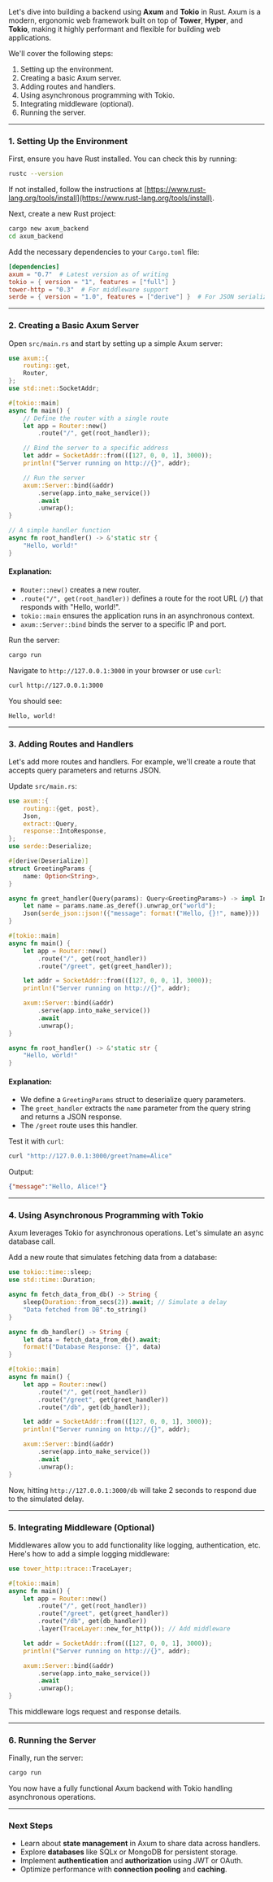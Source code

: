 Let's dive into building a backend using **Axum** and **Tokio** in Rust. Axum is a modern, ergonomic web framework built on top of **Tower**, **Hyper**, and **Tokio**, making it highly performant and flexible for building web applications.

We'll cover the following steps:
1. Setting up the environment.
2. Creating a basic Axum server.
3. Adding routes and handlers.
4. Using asynchronous programming with Tokio.
5. Integrating middleware (optional).
6. Running the server.

---

### 1. Setting Up the Environment

First, ensure you have Rust installed. You can check this by running:

```bash
rustc --version
```

If not installed, follow the instructions at [https://www.rust-lang.org/tools/install](https://www.rust-lang.org/tools/install).

Next, create a new Rust project:

```bash
cargo new axum_backend
cd axum_backend
```

Add the necessary dependencies to your `Cargo.toml` file:

```toml
[dependencies]
axum = "0.7"  # Latest version as of writing
tokio = { version = "1", features = ["full"] }
tower-http = "0.3"  # For middleware support
serde = { version = "1.0", features = ["derive"] }  # For JSON serialization/deserialization
```

---

### 2. Creating a Basic Axum Server

Open `src/main.rs` and start by setting up a simple Axum server:

```rust
use axum::{
    routing::get,
    Router,
};
use std::net::SocketAddr;

#[tokio::main]
async fn main() {
    // Define the router with a single route
    let app = Router::new()
        .route("/", get(root_handler));

    // Bind the server to a specific address
    let addr = SocketAddr::from(([127, 0, 0, 1], 3000));
    println!("Server running on http://{}", addr);

    // Run the server
    axum::Server::bind(&addr)
        .serve(app.into_make_service())
        .await
        .unwrap();
}

// A simple handler function
async fn root_handler() -> &'static str {
    "Hello, world!"
}
```

#### Explanation:
- `Router::new()` creates a new router.
- `.route("/", get(root_handler))` defines a route for the root URL (`/`) that responds with "Hello, world!".
- `tokio::main` ensures the application runs in an asynchronous context.
- `axum::Server::bind` binds the server to a specific IP and port.

Run the server:

```bash
cargo run
```

Navigate to `http://127.0.0.1:3000` in your browser or use `curl`:

```bash
curl http://127.0.0.1:3000
```

You should see:

```
Hello, world!
```

---

### 3. Adding Routes and Handlers

Let's add more routes and handlers. For example, we'll create a route that accepts query parameters and returns JSON.

Update `src/main.rs`:

```rust
use axum::{
    routing::{get, post},
    Json,
    extract::Query,
    response::IntoResponse,
};
use serde::Deserialize;

#[derive(Deserialize)]
struct GreetingParams {
    name: Option<String>,
}

async fn greet_handler(Query(params): Query<GreetingParams>) -> impl IntoResponse {
    let name = params.name.as_deref().unwrap_or("world");
    Json(serde_json::json!({"message": format!("Hello, {}!", name)}))
}

#[tokio::main]
async fn main() {
    let app = Router::new()
        .route("/", get(root_handler))
        .route("/greet", get(greet_handler));

    let addr = SocketAddr::from(([127, 0, 0, 1], 3000));
    println!("Server running on http://{}", addr);

    axum::Server::bind(&addr)
        .serve(app.into_make_service())
        .await
        .unwrap();
}

async fn root_handler() -> &'static str {
    "Hello, world!"
}
```

#### Explanation:
- We define a `GreetingParams` struct to deserialize query parameters.
- The `greet_handler` extracts the `name` parameter from the query string and returns a JSON response.
- The `/greet` route uses this handler.

Test it with `curl`:

```bash
curl "http://127.0.0.1:3000/greet?name=Alice"
```

Output:

```json
{"message":"Hello, Alice!"}
```

---

### 4. Using Asynchronous Programming with Tokio

Axum leverages Tokio for asynchronous operations. Let's simulate an async database call.

Add a new route that simulates fetching data from a database:

```rust
use tokio::time::sleep;
use std::time::Duration;

async fn fetch_data_from_db() -> String {
    sleep(Duration::from_secs(2)).await; // Simulate a delay
    "Data fetched from DB".to_string()
}

async fn db_handler() -> String {
    let data = fetch_data_from_db().await;
    format!("Database Response: {}", data)
}

#[tokio::main]
async fn main() {
    let app = Router::new()
        .route("/", get(root_handler))
        .route("/greet", get(greet_handler))
        .route("/db", get(db_handler));

    let addr = SocketAddr::from(([127, 0, 0, 1], 3000));
    println!("Server running on http://{}", addr);

    axum::Server::bind(&addr)
        .serve(app.into_make_service())
        .await
        .unwrap();
}
```

Now, hitting `http://127.0.0.1:3000/db` will take 2 seconds to respond due to the simulated delay.

---

### 5. Integrating Middleware (Optional)

Middlewares allow you to add functionality like logging, authentication, etc. Here's how to add a simple logging middleware:

```rust
use tower_http::trace::TraceLayer;

#[tokio::main]
async fn main() {
    let app = Router::new()
        .route("/", get(root_handler))
        .route("/greet", get(greet_handler))
        .route("/db", get(db_handler))
        .layer(TraceLayer::new_for_http()); // Add middleware

    let addr = SocketAddr::from(([127, 0, 0, 1], 3000));
    println!("Server running on http://{}", addr);

    axum::Server::bind(&addr)
        .serve(app.into_make_service())
        .await
        .unwrap();
}
```

This middleware logs request and response details.

---

### 6. Running the Server

Finally, run the server:

```bash
cargo run
```

You now have a fully functional Axum backend with Tokio handling asynchronous operations.

---

### Next Steps

- Learn about **state management** in Axum to share data across handlers.
- Explore **databases** like SQLx or MongoDB for persistent storage.
- Implement **authentication** and **authorization** using JWT or OAuth.
- Optimize performance with **connection pooling** and **caching**.

